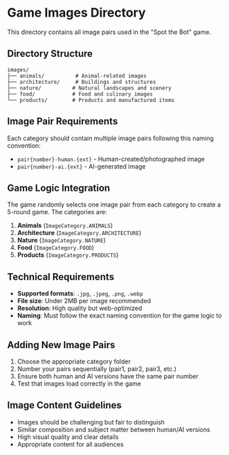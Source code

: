 # Game Images Directory

This directory contains all image pairs used in the "Spot the Bot" game.

## Directory Structure

```
images/
├── animals/          # Animal-related images
├── architecture/     # Buildings and structures
├── nature/          # Natural landscapes and scenery
├── food/            # Food and culinary images
└── products/        # Products and manufactured items
```

## Image Pair Requirements

Each category should contain multiple image pairs following this naming convention:

- `pair{number}-human.{ext}` - Human-created/photographed image
- `pair{number}-ai.{ext}` - AI-generated image

## Game Logic Integration

The game randomly selects one image pair from each category to create a 5-round game. The categories are:

1. **Animals** (`ImageCategory.ANIMALS`)
2. **Architecture** (`ImageCategory.ARCHITECTURE`) 
3. **Nature** (`ImageCategory.NATURE`)
4. **Food** (`ImageCategory.FOOD`)
5. **Products** (`ImageCategory.PRODUCTS`)

## Technical Requirements

- **Supported formats**: `.jpg`, `.jpeg`, `.png`, `.webp`
- **File size**: Under 2MB per image recommended
- **Resolution**: High quality but web-optimized
- **Naming**: Must follow the exact naming convention for the game logic to work

## Adding New Image Pairs

1. Choose the appropriate category folder
2. Number your pairs sequentially (pair1, pair2, pair3, etc.)
3. Ensure both human and AI versions have the same pair number
4. Test that images load correctly in the game

## Image Content Guidelines

- Images should be challenging but fair to distinguish
- Similar composition and subject matter between human/AI versions
- High visual quality and clear details
- Appropriate content for all audiences
